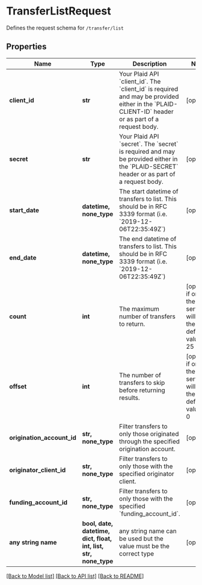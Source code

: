 # TransferListRequest

Defines the request schema for `/transfer/list`

## Properties
Name | Type | Description | Notes
------------ | ------------- | ------------- | -------------
**client_id** | **str** | Your Plaid API &#x60;client_id&#x60;. The &#x60;client_id&#x60; is required and may be provided either in the &#x60;PLAID-CLIENT-ID&#x60; header or as part of a request body. | [optional] 
**secret** | **str** | Your Plaid API &#x60;secret&#x60;. The &#x60;secret&#x60; is required and may be provided either in the &#x60;PLAID-SECRET&#x60; header or as part of a request body. | [optional] 
**start_date** | **datetime, none_type** | The start datetime of transfers to list. This should be in RFC 3339 format (i.e. &#x60;2019-12-06T22:35:49Z&#x60;) | [optional] 
**end_date** | **datetime, none_type** | The end datetime of transfers to list. This should be in RFC 3339 format (i.e. &#x60;2019-12-06T22:35:49Z&#x60;) | [optional] 
**count** | **int** | The maximum number of transfers to return. | [optional]  if omitted the server will use the default value of 25
**offset** | **int** | The number of transfers to skip before returning results. | [optional]  if omitted the server will use the default value of 0
**origination_account_id** | **str, none_type** | Filter transfers to only those originated through the specified origination account. | [optional] 
**originator_client_id** | **str, none_type** | Filter transfers to only those with the specified originator client. | [optional] 
**funding_account_id** | **str, none_type** | Filter transfers to only those with the specified &#x60;funding_account_id&#x60;. | [optional] 
**any string name** | **bool, date, datetime, dict, float, int, list, str, none_type** | any string name can be used but the value must be the correct type | [optional]

[[Back to Model list]](../README.md#documentation-for-models) [[Back to API list]](../README.md#documentation-for-api-endpoints) [[Back to README]](../README.md)


